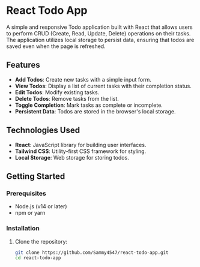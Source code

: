 # React Todo App

A simple and responsive Todo application built with React that allows users to perform CRUD (Create, Read, Update, Delete) operations on their tasks. The application utilizes local storage to persist data, ensuring that todos are saved even when the page is refreshed.

## Features

- **Add Todos**: Create new tasks with a simple input form.
- **View Todos**: Display a list of current tasks with their completion status.
- **Edit Todos**: Modify existing tasks.
- **Delete Todos**: Remove tasks from the list.
- **Toggle Completion**: Mark tasks as complete or incomplete.
- **Persistent Data**: Todos are stored in the browser's local storage.

## Technologies Used

- **React**: JavaScript library for building user interfaces.
- **Tailwind CSS**: Utility-first CSS framework for styling.
- **Local Storage**: Web storage for storing todos.

## Getting Started

### Prerequisites

- Node.js (v14 or later)
- npm or yarn

### Installation

1. Clone the repository:

   ```bash
   git clone https://github.com/Sammy4547/react-todo-app.git
   cd react-todo-app

 
 
